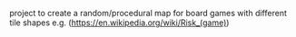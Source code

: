 
project to create a random/procedural map for board games with different tile shapes e.g. (https://en.wikipedia.org/wiki/Risk_(game))
